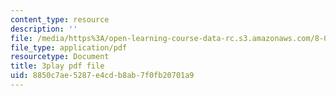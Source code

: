 ```yaml
---
content_type: resource
description: ''
file: /media/https%3A/open-learning-course-data-rc.s3.amazonaws.com/8-01sc-classical-mechanics-fall-2016/8850c7ae5287e4cdb8ab7f0fb20701a9_xZn4l1TSvPQ.pdf
file_type: application/pdf
resourcetype: Document
title: 3play pdf file
uid: 8850c7ae-5287-e4cd-b8ab-7f0fb20701a9
---
```

